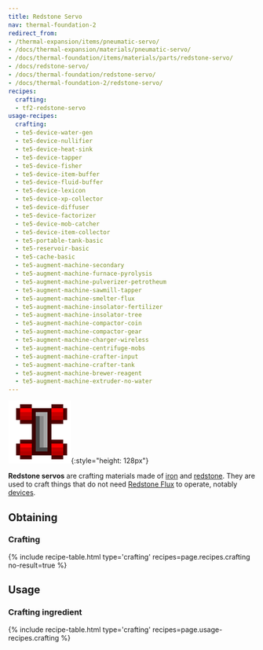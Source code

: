 ```yaml
---
title: Redstone Servo
nav: thermal-foundation-2
redirect_from:
- /thermal-expansion/items/pneumatic-servo/
- /docs/thermal-expansion/materials/pneumatic-servo/
- /docs/thermal-foundation/items/materials/parts/redstone-servo/
- /docs/redstone-servo/
- /docs/thermal-foundation/redstone-servo/
- /docs/thermal-foundation-2/redstone-servo/
recipes:
  crafting:
  - tf2-redstone-servo
usage-recipes:
  crafting:
  - te5-device-water-gen
  - te5-device-nullifier
  - te5-device-heat-sink
  - te5-device-tapper
  - te5-device-fisher
  - te5-device-item-buffer
  - te5-device-fluid-buffer
  - te5-device-lexicon
  - te5-device-xp-collector
  - te5-device-diffuser
  - te5-device-factorizer
  - te5-device-mob-catcher
  - te5-device-item-collector
  - te5-portable-tank-basic
  - te5-reservoir-basic
  - te5-cache-basic
  - te5-augment-machine-secondary
  - te5-augment-machine-furnace-pyrolysis
  - te5-augment-machine-pulverizer-petrotheum
  - te5-augment-machine-sawmill-tapper
  - te5-augment-machine-smelter-flux
  - te5-augment-machine-insolator-fertilizer
  - te5-augment-machine-insolator-tree
  - te5-augment-machine-compactor-coin
  - te5-augment-machine-compactor-gear
  - te5-augment-machine-charger-wireless
  - te5-augment-machine-centrifuge-mobs
  - te5-augment-machine-crafter-input
  - te5-augment-machine-crafter-tank
  - te5-augment-machine-brewer-reagent
  - te5-augment-machine-extruder-no-water
---
```


![Redstone servo](/assets/images/thermal-foundation-2/redstone-servo.png){:style="height: 128px"}


**Redstone servos** are crafting materials made of
[iron](https://minecraft.gamepedia.com/Iron_Ingot) and
[redstone](https://minecraft.gamepedia.com/Redstone). They are used to craft
things that do not need [Redstone Flux](/docs/redstone-flux/) to operate,
notably [devices](/docs/1.12/thermal-expansion-5/devices/).


Obtaining
---------

### Crafting
{% include recipe-table.html type='crafting' recipes=page.recipes.crafting no-result=true %}


Usage
-----

### Crafting ingredient
{% include recipe-table.html type='crafting' recipes=page.usage-recipes.crafting %}
